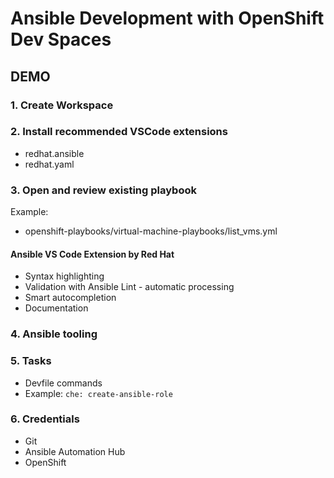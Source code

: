 # Ansible Development with OpenShift Dev Spaces



## DEMO

### 1. Create Workspace
### 2. Install recommended VSCode extensions
- redhat.ansible
- redhat.yaml

### 3. Open and review existing playbook

Example:
- openshift-playbooks/virtual-machine-playbooks/list_vms.yml

#### Ansible VS Code Extension by Red Hat

- Syntax highlighting
- Validation with Ansible Lint - automatic processing
- Smart autocompletion
- Documentation

### 4. Ansible tooling

### 5. Tasks

- Devfile commands
- Example: `che: create-ansible-role`

### 6. Credentials

- Git
- Ansible Automation Hub
- OpenShift
